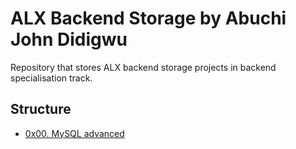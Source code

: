# ALX Backend Storage by Abuchi John Didigwu

Repository that stores ALX backend storage projects in backend specialisation track.

## Structure

* [0x00. MySQL advanced](/0x00-MySQL_Advanced)

